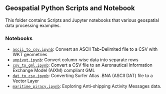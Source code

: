 ## Geospatial Python Scripts and Notebook

This folder contains Scripts and Jupyter notebooks that various geospatial data processing examples.

### Notebooks

- [`ascii_to_csv.ipynb`](https://github.com/spatialthoughts/projects/blob/master/python/ascii_to_csv.ipynb): Convert an ASCII Tab-Delimited file to a CSV with WKT geometries
- [`unpivot.ipynb`](https://github.com/spatialthoughts/projects/blob/master/python/unpivot.ipynb): Convert column-wise data into separate rows
- [`csv_to_gml.ipynb`](https://github.com/spatialthoughts/projects/blob/master/python/csv_to_gml.ipynb): Convert a CSV file to an Aeronautical Information Exchange Model (AIXM) compliant GML
- [`dat_to_csv.ipynb`](https://github.com/spatialthoughts/projects/blob/master/python/dat_to_csv.ipynb): Converting Surfer Atlas .BNA (ASCII DAT) file to a Vector Layer
- [`maritime_piracy.ipynb`](https://github.com/spatialthoughts/projects/blob/master/python/maritime_piracy): Exploring Anti-shipping Activity Messages data.
